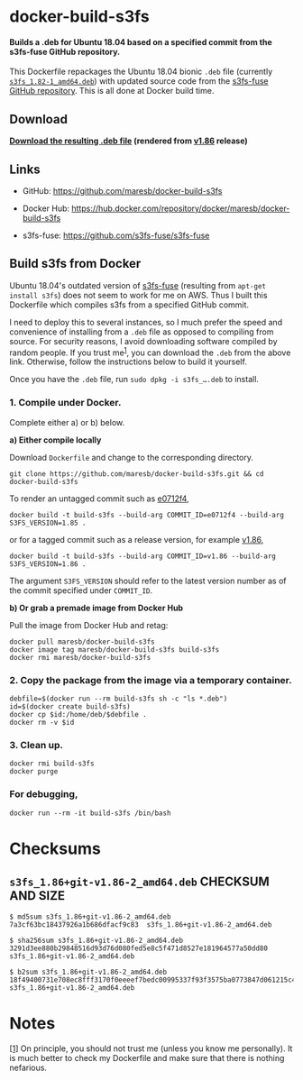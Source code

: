 # docker-build-s3fs

#### Builds a .deb for Ubuntu 18.04 based on a specified commit from the s3fs-fuse GitHub repository.

This Dockerfile repackages the Ubuntu 18.04 bionic `.deb` file (currently [`s3fs_1.82-1_amd64.deb`](https://packages.ubuntu.com/bionic/amd64/s3fs/download)) with updated source code from the [s3fs-fuse GitHub repository](https://github.com/s3fs-fuse/s3fs-fuse).  This is all done at Docker build time.

## Download

**[Download the resulting .deb file](https://media.githubusercontent.com/media/maresb/docker-build-s3fs/master/builds/s3fs_1.86+git-v1.86-2_amd64.deb) (rendered from [v1.86](https://github.com/s3fs-fuse/s3fs-fuse/tree/v1.86) release)**

## Links

- GitHub: https://github.com/maresb/docker-build-s3fs

- Docker Hub: https://hub.docker.com/repository/docker/maresb/docker-build-s3fs

- s3fs-fuse: https://github.com/s3fs-fuse/s3fs-fuse


## Build s3fs from Docker

Ubuntu 18.04's outdated version of [s3fs-fuse](https://github.com/s3fs-fuse/s3fs-fuse) (resulting from `apt-get install s3fs`) does not seem to work for me on AWS. Thus I built this Dockerfile which compiles s3fs from a specified GitHub commit.

I need to deploy this to several instances, so I much prefer the speed and
convenience of installing from a `.deb` file as opposed to compiling from source.
For security reasons, I avoid downloading software compiled by random people.
If you trust me<sup><a name="trustmesrc">[1](#trustmedest)</a></sup>, you can download the `.deb` from the above link.  Otherwise, follow the instructions below to build it yourself.

Once you have the `.deb` file, run `sudo dpkg -i s3fs_….deb` to install.

### 1. Compile under Docker.

Complete either a) or b) below.

**a) Either compile locally**
    
Download `Dockerfile` and change to the corresponding directory.

```
git clone https://github.com/maresb/docker-build-s3fs.git && cd docker-build-s3fs
```

To render an untagged commit such as [e0712f4](https://github.com/s3fs-fuse/s3fs-fuse/tree/e0712f4),
```
docker build -t build-s3fs --build-arg COMMIT_ID=e0712f4 --build-arg S3FS_VERSION=1.85 .
```

or for a tagged commit such as a release version, for example [v1.86](https://github.com/s3fs-fuse/s3fs-fuse/tree/v1.86),

```
docker build -t build-s3fs --build-arg COMMIT_ID=v1.86 --build-arg S3FS_VERSION=1.86 .
```

The argument `S3FS_VERSION` should refer to the latest version number as of the commit specified under `COMMIT_ID`.

**b) Or grab a premade image from Docker Hub**

Pull the image from Docker Hub and retag:
```
docker pull maresb/docker-build-s3fs
docker image tag maresb/docker-build-s3fs build-s3fs
docker rmi maresb/docker-build-s3fs
```

### 2. Copy the package from the image via a temporary container.
```
debfile=$(docker run --rm build-s3fs sh -c "ls *.deb")
id=$(docker create build-s3fs)
docker cp $id:/home/deb/$debfile .
docker rm -v $id 
```

### 3. Clean up.
```
docker rmi build-s3fs
docker purge
```

### For debugging,
```
docker run --rm -it build-s3fs /bin/bash
```

# Checksums

`s3fs_1.86+git-v1.86-2_amd64.deb` CHECKSUM AND SIZE
------------------------------------------------------------

    $ md5sum s3fs_1.86+git-v1.86-2_amd64.deb
    7a3cf63bc18437926a1b686dfacf9c83  s3fs_1.86+git-v1.86-2_amd64.deb
    
    $ sha256sum s3fs_1.86+git-v1.86-2_amd64.deb
    3291d3ee880b29848516d93d76d080fed5e8c5f471d8527e181964577a50dd80  s3fs_1.86+git-v1.86-2_amd64.deb
    
    $ b2sum s3fs_1.86+git-v1.86-2_amd64.deb
    18f49400731e708ec8fff3170f0eeeef7bedc00995337f93f3575ba0773847d061215c47bf1d05fd6591928584172a8b49cee22a306b1ced7eff744c75a759ae  s3fs_1.86+git-v1.86-2_amd64.deb


# Notes

<a name="trustmedest">[[1]](#trustmesrc)</a> On principle, you should not trust me (unless you know me personally).  It is much better to check my Dockerfile and make sure that there is nothing nefarious.
